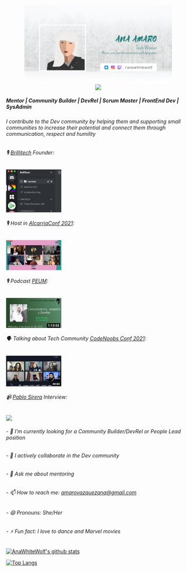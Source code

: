 <div align="center">
  <img src="/newbanner.png" align="center" width="80%" />
</div>

<div align="center">
  <img src="https://rishavanand.github.io/static/images/greetings.gif" align="center" width="40%" />
</div>

##### Mentor | Community Builder | DevRel | Scrum Master | FrontEnd Dev | SysAdmin
###### I contribute to the Dev community by helping them and supporting small communities to increase their potential and connect them through communication, respect and humility

###### 🎙️ [Brillitech](https://twitter.com/brillitech) Founder:

<div align="left">
    <img src="/Brillitech1.png" align="center" width="30%" />
</div>

###### 🎙️ Host in [AlcarriaConf 2021](https://www.alcarriaconf.com/):

<div align="left">
    <img src="/Alcarriaconf.png" align="center" width="30%" />
</div>

###### 🎙️ Podcast [PEUM](https://www.ivoox.com/episodio-83-comunicacion-empatia-devrel-audios-mp3_rf_71267519_1.html):

<div align="left">
  <a href="https://youtu.be/7fZGkV876SU" target="blank">
    <img src="/peum.png" align="center" width="30%" />
  </a>
</div>

###### 🗣 Talking about Tech Community [CodeNoobs Conf 2021](https://codenoobsconf.com/):

<div align="left">
  <a href="https://youtu.be/2Oe0RGUbKfg" target="blank">
    <img src="/codenoobs.png" align="center" width="30%" />
  </a>
</div>

###### 📹 [Pablo Sirera](https://pablosirera.com/) Interview:

<div align="left">
  <a href="https://youtu.be/nHiXSuxHqpI" target="blank">
    <img src="/entrevistapablo.png" align="center" width="30%" />
  </a>
</div>

###### - 🔭 I’m currently looking for a Community Builder/DevRel or People Lead position
###### - 👯 I actively collaborate in the Dev community
###### - 💬 Ask me about mentoring
###### - 📫 How to reach me: amarovazquezana@gmail.com
###### - 😄 Pronouns: She/Her
###### - ⚡ Fun fact: I love to dance and Marvel movies

[![AnaWhiteWolf's github stats](https://github-readme-stats.vercel.app/api?username=AnaAmaro&show_icons=true&theme=vue)](https://github.com/AnaAmaro/github-readme-stats)

[![Top Langs](https://github-readme-stats.vercel.app/api/top-langs/?username=AnaAmaro&layout=compact&theme=vue)](https://github.com/AnaAmaro/github-readme-stats)
